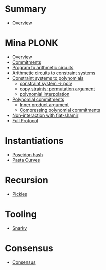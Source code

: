 # Summary

- [Overview](./crypto/overview.md)
# Mina PLONK

+ [Overview](./crypto/plonk/overview.md)
+ [Commitments](./crypto/plonk/commitments.md)
+ [Program to arithmetic circuits]()
+ [Arithmetic circuits to constraint systems]()
+ [Constraint systems to polynomials]()
    * [constraint system -> poly]()
    * [copy straints: permutation argument](./crypto/plonk/permutation_argument.md)
    * [polynomial interpolation]()
+ [Polynomial commitments](./crypto/plonk/polynomial_commitments.md)
    * [Inner product argument](./crypto/plonk/inner_product.md)
    * [Compressing polynomial commitments](./crypto/plonk/proof.md)
+ [Non-interaction with fiat-shamir](./crypto/plonk/fiat_shamir.md)
+ [Full Protocol](./crypto/plonk/protocol.md)

# Instantiations

- [Poseidon hash](./crypto/poseidon.md)
- [Pasta Curves](./crypto/pasta_curves.md)

# Recursion

- [Pickles](./crypto/pickles.md)

# Tooling

- [Snarky](./crypto/snarky.md)

# Consensus

- [Consensus](.crypto/consensus.md)
